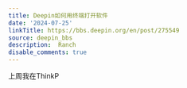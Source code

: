 ```yaml
---
title: Deepin如何用终端打开软件
date: '2024-07-25'
linkTitle: https://bbs.deepin.org/en/post/275549
source: deepin_bbs
description:  Ranch 
disable_comments: true
---
```

上周我在ThinkP

